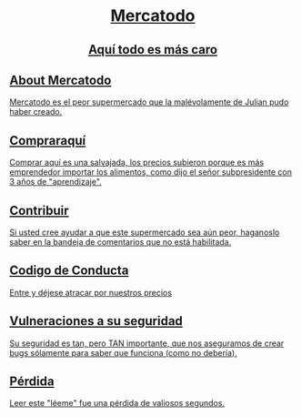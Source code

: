 <p align="center"><a href="/Dashboard" target="_blank"><div class="bg-clip-border p-2 bg-lime-300 rounded">
<h1 align="center" class="text-center text-sm text-red-700">Mercatodo</h1>
<h2 align="center" class="text-center text-xs text-grey-700">Aquí todo es más caro</h2>
</div>


## About Mercatodo

Mercatodo es el peor supermercado que la malévolamente de Julian pudo haber creado.

## Compraraquí

Comprar aquí es una salvajada, los precios subieron porque es más emprendedor importar los alimentos, como dijo el señor subpresidente con 3 años de "aprendizaje".

## Contribuir

Si usted cree ayudar a que este supermercado sea aún peor, haganoslo saber en la bandeja de comentarios que no está habilitada.

## Codigo de Conducta

Entre y déjese atracar por nuestros precios

## Vulneraciones a su seguridad

Su seguridad es tan, pero TAN importante, que nos aseguramos de crear bugs sólamente para saber que funciona (como no debería).

## Pérdida

Leer este "léeme" fue una pérdida de valiosos segundos.